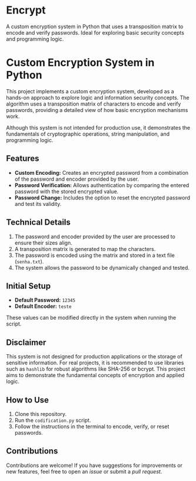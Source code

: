 # Encrypt

A custom encryption system in Python that uses a transposition matrix to encode and verify passwords. Ideal for exploring basic security concepts and programming logic.

# Custom Encryption System in Python

This project implements a custom encryption system, developed as a hands-on approach to explore logic and information security concepts. The algorithm uses a transposition matrix of characters to encode and verify passwords, providing a detailed view of how basic encryption mechanisms work.

Although this system is not intended for production use, it demonstrates the fundamentals of cryptographic operations, string manipulation, and programming logic.

## Features
- **Custom Encoding:** Creates an encrypted password from a combination of the password and encoder provided by the user.  
- **Password Verification:** Allows authentication by comparing the entered password with the stored encrypted value.  
- **Password Change:** Includes the option to reset the encrypted password and test its validity.

## Technical Details
1. The password and encoder provided by the user are processed to ensure their sizes align.  
2. A transposition matrix is generated to map the characters.  
3. The password is encoded using the matrix and stored in a text file (`senha.txt`).  
4. The system allows the password to be dynamically changed and tested.

## Initial Setup
- **Default Password:** `12345`  
- **Default Encoder:** `teste`

These values can be modified directly in the system when running the script.

## Disclaimer
This system is not designed for production applications or the storage of sensitive information. For real projects, it is recommended to use libraries such as `hashlib` for robust algorithms like SHA-256 or bcrypt. This project aims to demonstrate the fundamental concepts of encryption and applied logic.

## How to Use
1. Clone this repository.  
2. Run the `codification.py` script.  
3. Follow the instructions in the terminal to encode, verify, or reset passwords.

## Contributions
Contributions are welcome! If you have suggestions for improvements or new features, feel free to open an *issue* or submit a *pull request*.
